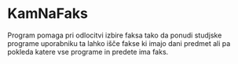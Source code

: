 # KamNaFaks
Program pomaga pri odlocitvi izbire faksa tako da ponudi studjske programe uporabniku ta lahko išče fakse ki imajo dani predmet ali pa pokleda katere vse programe in predete ima faks.
